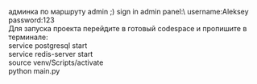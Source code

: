 админка по маршруту admin ;)
sign in admin panel:\ 
username:Aleksey\
password:123\
Для запуска проекта перейдите в готовый codespace и пропишите в терминале:\
service postgresql start\
service redis-server start\
source venv/Scripts/activate\
python main.py
